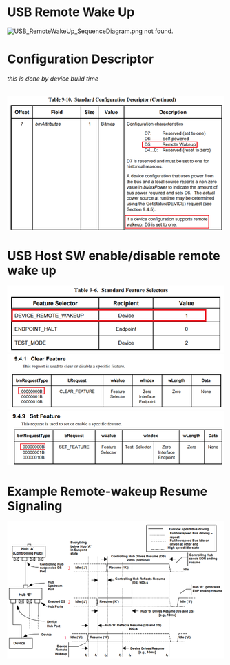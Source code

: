 # USB Remote Wake Up


![USB_RemoteWakeUp_SequenceDiagram.png not found.](https://www.planttext.com/api/plantuml/img/lLInJiCm4Dtz5RSrYMYb3YmHHHL51Oa1YGWnc-JQMatioEUqiF3jd9scj0qLB335yhrxx_dvd2avQLrJbKBKl52vggLsS6_8WQJmFIhSuaRbw4ljIWXj78BPe0tWYzr-2i_P3UH6QymT5a84nk7rldo7denogsfdB8aTCICyCeMPqGkrRAnqokW394H9Oh7oebkvHcXgeAQkZMML98d5Q3JgQMMiTSJte-i0zROdax2LlPF32h8NA1J9rn89JanC9lqppagK5kOe7PD1TDmHY-3rd17KZlUerQM6QjG5LAR0qDN5TJM459JEJQNq4d33NH3XMmeQtTRODHJIIU3KzfXSbYN51xATOD4oUdV4zaGF8W3S2ZjSakHICoH9e24C8M79TsqLAm1ZIIqrhvpPH-IxLtwW_54y-pVnelvrklvM_oBRVuZsTDXzCWVfxQ9xGcegZ0OFWnWMB3J-65z2HQV3cxQlzOkz5zJZ_Fp0i-Tm1Qr7wX8KGamv5VunV080)
<!-- ![USB_RemoteWakeUp_SequenceDiagram.png not found.](./img/USB_RemoteWakeUp_SequenceDiagram.png) -->

# Configuration Descriptor
###### this is done by device build time
![usb_standard_configuration_descriptor.png not found.](./img/usb_standard_configuration_descriptor.png)

# USB Host SW enable/disable remote wake up
![usb_standard_feature_selectors.png not found.](./img/usb_standard_feature_selectors.png)
![usb_clear_feature.png not found.](./img/usb_clear_feature.png)
![usb_set_feature.png not found.](./img/usb_set_feature.png)

# Example Remote-wakeup Resume Signaling
![usb_remote_wakeup_signal.png not found.](./img/usb_remote_wakeup_signal.png)



